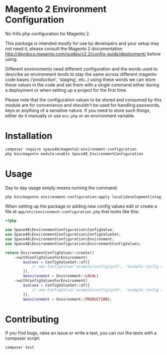 Magento 2 Environment Configuration
=

No frills php configuration for Magento 2.

This package is intended mostly for use by developers and your setup may not need it, please consult the Magento 2 documentation http://devdocs.magento.com/guides/v2.2/config-guide/deployment/ before using.

Different environments need different configuration and the words used to describe an environment tends to stay the same across different magento code bases ('production', 'staging', etc..) using these words we can store these values in the code and set them with a single command either during a deployment or when setting up a project for the first time.

Please note that the configuration values to be stored and consumed by this module are for convenience and shouldn't be used for handling passwords, keys or anything of a sensitive nature. If you need to store such things, either do it manually or use `env.php` or an environment variable.


Installation
==

```sh
composer require space48/magento2-environment-configuration
php bin/magento module:enable Space48_EnvironmentConfiguration
```
  
Usage
==

Day to day usage simply means running the command:
```sh
php bin/magento environment-configuration:apply local|development|staging|production
```

When setting up the package or adding new config values edit or create a file at `app/etc/environment-configuration.php` that looks like this:
  
```php
<?php

use Space48\EnvironmentConfiguration\ConfigValue;
use Space48\EnvironmentConfiguration\ConfigValueSet;
use Space48\EnvironmentConfiguration\Environment;
use Space48\EnvironmentConfiguration\EnvironmentConfigValues;

return EnvironmentConfigValues::create()
    ->withConfigValuesForEnvironment(
        $values = ConfigValueSet::of([
            // new ConfigValue('example/config/path', 'example config value')
        ]),
        $environment = Environment::LOCAL)
    ->withConfigValuesForEnvironment(
        $values = ConfigValueSet::of([
            // new ConfigValue('example/config/path', 'example config value')
        ]),
        $environment = Environment::PRODUCTION);
```

Contributing
==

If you find bugs, raise an issue or write a test, you can run the tests with a composer script:
```sh
composer test
```




